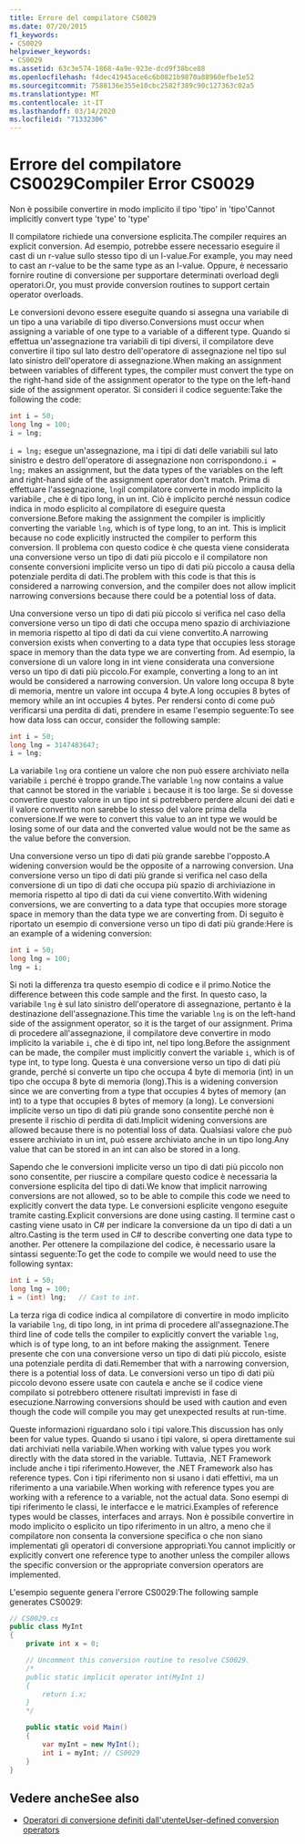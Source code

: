 ```yaml
---
title: Errore del compilatore CS0029
ms.date: 07/20/2015
f1_keywords:
- CS0029
helpviewer_keywords:
- CS0029
ms.assetid: 63c3e574-1868-4a9e-923e-dcd9f38bce88
ms.openlocfilehash: f4dec41945ace6c6b0821b9870a88960efbe1e52
ms.sourcegitcommit: 7588136e355e10cbc2582f389c90c127363c02a5
ms.translationtype: MT
ms.contentlocale: it-IT
ms.lasthandoff: 03/14/2020
ms.locfileid: "71332306"
---
```

# <a name="compiler-error-cs0029"></a><span data-ttu-id="bf193-102">Errore del compilatore CS0029</span><span class="sxs-lookup"><span data-stu-id="bf193-102">Compiler Error CS0029</span></span>

<span data-ttu-id="bf193-103">Non è possibile convertire in modo implicito il tipo 'tipo' in 'tipo'</span><span class="sxs-lookup"><span data-stu-id="bf193-103">Cannot implicitly convert type 'type' to 'type'</span></span>

 <span data-ttu-id="bf193-104">Il compilatore richiede una conversione esplicita.</span><span class="sxs-lookup"><span data-stu-id="bf193-104">The compiler requires an explicit conversion.</span></span> <span data-ttu-id="bf193-105">Ad esempio, potrebbe essere necessario eseguire il cast di un r-value sullo stesso tipo di un l-value.</span><span class="sxs-lookup"><span data-stu-id="bf193-105">For example, you may need to cast an r-value to be the same type as an l-value.</span></span> <span data-ttu-id="bf193-106">Oppure, è necessario fornire routine di conversione per supportare determinati overload degli operatori.</span><span class="sxs-lookup"><span data-stu-id="bf193-106">Or, you must provide conversion routines to support certain operator overloads.</span></span>

 <span data-ttu-id="bf193-107">Le conversioni devono essere eseguite quando si assegna una variabile di un tipo a una variabile di tipo diverso.</span><span class="sxs-lookup"><span data-stu-id="bf193-107">Conversions must occur when assigning a variable of one type to a variable of a different type.</span></span> <span data-ttu-id="bf193-108">Quando si effettua un'assegnazione tra variabili di tipi diversi, il compilatore deve convertire il tipo sul lato destro dell'operatore di assegnazione nel tipo sul lato sinistro dell'operatore di assegnazione.</span><span class="sxs-lookup"><span data-stu-id="bf193-108">When making an assignment between variables of different types, the compiler must convert the type on the right-hand side of the assignment operator to the type on the left-hand side of the assignment operator.</span></span> <span data-ttu-id="bf193-109">Si consideri il codice seguente:</span><span class="sxs-lookup"><span data-stu-id="bf193-109">Take the following the code:</span></span>

```csharp
int i = 50;
long lng = 100;
i = lng;
```

 <span data-ttu-id="bf193-110">`i = lng;` esegue un'assegnazione, ma i tipi di dati delle variabili sul lato sinistro e destro dell'operatore di assegnazione non corrispondono.</span><span class="sxs-lookup"><span data-stu-id="bf193-110">`i = lng;` makes an assignment, but the data types of the variables on the left and right-hand side of the assignment operator don't match.</span></span> <span data-ttu-id="bf193-111">Prima di effettuare l'assegnazione, `lng`il compilatore converte in modo implicito la variabile , che è di tipo long, in un int. Ciò è implicito perché nessun codice indica in modo esplicito al compilatore di eseguire questa conversione.</span><span class="sxs-lookup"><span data-stu-id="bf193-111">Before making the assignment the compiler is implicitly converting the variable `lng`, which is of type long, to an int. This is implicit because no code explicitly instructed the compiler to perform this conversion.</span></span> <span data-ttu-id="bf193-112">Il problema con questo codice è che questa viene considerata una conversione verso un tipo di dati più piccolo e il compilatore non consente conversioni implicite verso un tipo di dati più piccolo a causa della potenziale perdita di dati.</span><span class="sxs-lookup"><span data-stu-id="bf193-112">The problem with this code is that this is considered a narrowing conversion, and the compiler does not allow implicit narrowing conversions because there could be a potential loss of data.</span></span>

 <span data-ttu-id="bf193-113">Una conversione verso un tipo di dati più piccolo si verifica nel caso della conversione verso un tipo di dati che occupa meno spazio di archiviazione in memoria rispetto al tipo di dati da cui viene convertito.</span><span class="sxs-lookup"><span data-stu-id="bf193-113">A narrowing conversion exists when converting to a data type that occupies less storage space in memory than the data type we are converting from.</span></span> <span data-ttu-id="bf193-114">Ad esempio, la conversione di un valore long in int viene considerata una conversione verso un tipo di dati più piccolo.</span><span class="sxs-lookup"><span data-stu-id="bf193-114">For example, converting a long to an int would be considered a narrowing conversion.</span></span> <span data-ttu-id="bf193-115">Un valore long occupa 8 byte di memoria, mentre un valore int occupa 4 byte.</span><span class="sxs-lookup"><span data-stu-id="bf193-115">A long occupies 8 bytes of memory while an int occupies 4 bytes.</span></span> <span data-ttu-id="bf193-116">Per rendersi conto di come può verificarsi una perdita di dati, prendere in esame l'esempio seguente:</span><span class="sxs-lookup"><span data-stu-id="bf193-116">To see how data loss can occur, consider the following sample:</span></span>

```csharp
int i = 50;
long lng = 3147483647;
i = lng;
```

 <span data-ttu-id="bf193-117">La variabile `lng` ora contiene un valore che non può essere archiviato nella variabile `i` perché è troppo grande.</span><span class="sxs-lookup"><span data-stu-id="bf193-117">The variable `lng` now contains a value that cannot be stored in the variable `i` because it is too large.</span></span> <span data-ttu-id="bf193-118">Se si dovesse convertire questo valore in un tipo int si potrebbero perdere alcuni dei dati e il valore convertito non sarebbe lo stesso del valore prima della conversione.</span><span class="sxs-lookup"><span data-stu-id="bf193-118">If we were to convert this value to an int type we would be losing some of our data and the converted value would not be the same as the value before the conversion.</span></span>

 <span data-ttu-id="bf193-119">Una conversione verso un tipo di dati più grande sarebbe l'opposto.</span><span class="sxs-lookup"><span data-stu-id="bf193-119">A widening conversion would be the opposite of a narrowing conversion.</span></span> <span data-ttu-id="bf193-120">Una conversione verso un tipo di dati più grande si verifica nel caso della conversione di un tipo di dati che occupa più spazio di archiviazione in memoria rispetto al tipo di dati da cui viene convertito.</span><span class="sxs-lookup"><span data-stu-id="bf193-120">With widening conversions, we are converting to a data type that occupies more storage space in memory than the data type we are converting from.</span></span> <span data-ttu-id="bf193-121">Di seguito è riportato un esempio di conversione verso un tipo di dati più grande:</span><span class="sxs-lookup"><span data-stu-id="bf193-121">Here is an example of a widening conversion:</span></span>

```csharp
int i = 50;
long lng = 100;
lng = i;
```

 <span data-ttu-id="bf193-122">Si noti la differenza tra questo esempio di codice e il primo.</span><span class="sxs-lookup"><span data-stu-id="bf193-122">Notice the difference between this code sample and the first.</span></span> <span data-ttu-id="bf193-123">In questo caso, la variabile `lng` è sul lato sinistro dell'operatore di assegnazione, pertanto è la destinazione dell'assegnazione.</span><span class="sxs-lookup"><span data-stu-id="bf193-123">This time the variable `lng` is on the left-hand side of the assignment operator, so it is the target of our assignment.</span></span> <span data-ttu-id="bf193-124">Prima di procedere all'assegnazione, il compilatore deve convertire in modo implicito la variabile `i`, che è di tipo int, nel tipo long.</span><span class="sxs-lookup"><span data-stu-id="bf193-124">Before the assignment can be made, the compiler must implicitly convert the variable `i`, which is of type int, to type long.</span></span> <span data-ttu-id="bf193-125">Questa è una conversione verso un tipo di dati più grande, perché si converte un tipo che occupa 4 byte di memoria (int) in un tipo che occupa 8 byte di memoria (long).</span><span class="sxs-lookup"><span data-stu-id="bf193-125">This is a widening conversion since we are converting from a type that occupies 4 bytes of memory (an int) to a type that occupies 8 bytes of memory (a long).</span></span> <span data-ttu-id="bf193-126">Le conversioni implicite verso un tipo di dati più grande sono consentite perché non è presente il rischio di perdita di dati.</span><span class="sxs-lookup"><span data-stu-id="bf193-126">Implicit widening conversions are allowed because there is no potential loss of data.</span></span> <span data-ttu-id="bf193-127">Qualsiasi valore che può essere archiviato in un int, può essere archiviato anche in un tipo long.</span><span class="sxs-lookup"><span data-stu-id="bf193-127">Any value that can be stored in an int can also be stored in a long.</span></span>

 <span data-ttu-id="bf193-128">Sapendo che le conversioni implicite verso un tipo di dati più piccolo non sono consentite, per riuscire a compilare questo codice è necessaria la conversione esplicita del tipo di dati.</span><span class="sxs-lookup"><span data-stu-id="bf193-128">We know that implicit narrowing conversions are not allowed, so to be able to compile this code we need to explicitly convert the data type.</span></span> <span data-ttu-id="bf193-129">Le conversioni esplicite vengono eseguite tramite casting.</span><span class="sxs-lookup"><span data-stu-id="bf193-129">Explicit conversions are done using casting.</span></span> <span data-ttu-id="bf193-130">Il termine cast o casting viene usato in C# per indicare la conversione da un tipo di dati a un altro.</span><span class="sxs-lookup"><span data-stu-id="bf193-130">Casting is the term used in C# to describe converting one data type to another.</span></span> <span data-ttu-id="bf193-131">Per ottenere la compilazione del codice, è necessario usare la sintassi seguente:</span><span class="sxs-lookup"><span data-stu-id="bf193-131">To get the code to compile we would need to use the following syntax:</span></span>

```csharp
int i = 50;
long lng = 100;
i = (int) lng;   // Cast to int.
```

 <span data-ttu-id="bf193-132">La terza riga di codice indica al compilatore di convertire in modo implicito la variabile `lng`, di tipo long, in int prima di procedere all'assegnazione.</span><span class="sxs-lookup"><span data-stu-id="bf193-132">The third line of code tells the compiler to explicitly convert the variable `lng`, which is of type long, to an int before making the assignment.</span></span> <span data-ttu-id="bf193-133">Tenere presente che con una conversione verso un tipo di dati più piccolo, esiste una potenziale perdita di dati.</span><span class="sxs-lookup"><span data-stu-id="bf193-133">Remember that with a narrowing conversion, there is a potential loss of data.</span></span> <span data-ttu-id="bf193-134">Le conversioni verso un tipo di dati più piccolo devono essere usate con cautela e anche se il codice viene compilato si potrebbero ottenere risultati imprevisti in fase di esecuzione.</span><span class="sxs-lookup"><span data-stu-id="bf193-134">Narrowing conversions should be used with caution and even though the code will compile you may get unexpected results at run-time.</span></span>

 <span data-ttu-id="bf193-135">Queste informazioni riguardano solo i tipi valore.</span><span class="sxs-lookup"><span data-stu-id="bf193-135">This discussion has only been for value types.</span></span> <span data-ttu-id="bf193-136">Quando si usano i tipi valore, si opera direttamente sui dati archiviati nella variabile.</span><span class="sxs-lookup"><span data-stu-id="bf193-136">When working with value types you work directly with the data stored in the variable.</span></span> <span data-ttu-id="bf193-137">Tuttavia, .NET Framework include anche i tipi riferimento.</span><span class="sxs-lookup"><span data-stu-id="bf193-137">However, the .NET Framework also has reference types.</span></span> <span data-ttu-id="bf193-138">Con i tipi riferimento non si usano i dati effettivi, ma un riferimento a una variabile.</span><span class="sxs-lookup"><span data-stu-id="bf193-138">When working with reference types you are working with a reference to a variable, not the actual data.</span></span> <span data-ttu-id="bf193-139">Sono esempi di tipi riferimento le classi, le interfacce e le matrici.</span><span class="sxs-lookup"><span data-stu-id="bf193-139">Examples of reference types would be classes, interfaces and arrays.</span></span> <span data-ttu-id="bf193-140">Non è possibile convertire in modo implicito o esplicito un tipo riferimento in un altro, a meno che il compilatore non consenta la conversione specifica o che non siano implementati gli operatori di conversione appropriati.</span><span class="sxs-lookup"><span data-stu-id="bf193-140">You cannot implicitly or explicitly convert one reference type to another unless the compiler allows the specific conversion or the appropriate conversion operators are implemented.</span></span>

 <span data-ttu-id="bf193-141">L'esempio seguente genera l'errore CS0029:</span><span class="sxs-lookup"><span data-stu-id="bf193-141">The following sample generates CS0029:</span></span>

```csharp
// CS0029.cs
public class MyInt
{
    private int x = 0;

    // Uncomment this conversion routine to resolve CS0029.
    /*
    public static implicit operator int(MyInt i)
    {
        return i.x;
    }
    */

    public static void Main()
    {
        var myInt = new MyInt();
        int i = myInt; // CS0029
    }
}
```

## <a name="see-also"></a><span data-ttu-id="bf193-142">Vedere anche</span><span class="sxs-lookup"><span data-stu-id="bf193-142">See also</span></span>

- [<span data-ttu-id="bf193-143">Operatori di conversione definiti dall'utente</span><span class="sxs-lookup"><span data-stu-id="bf193-143">User-defined conversion operators</span></span>](../operators/user-defined-conversion-operators.md)
